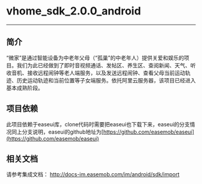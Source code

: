 # vhome_sdk_2.0.0_android
--------
## 简介
“微家”是通过智能设备为中老年父母（“孤巢”的中老年人）提供关爱和娱乐的项目。我们为此已经做到了即时音视频通话、发帖区、养生区、查阅新闻、天气、听收音机、接收远程闹钟等老人端服务，以及发送远程闹钟、查看父母当前运动轨迹、历史运动轨迹和当前位置等子女端服务。依托阿里云服务器，该项目已经进入基本成熟阶段。

## 项目依赖
此项目依赖于easeui库，clone代码时需要把easeui也下载下来，easeui的分支情况同上分支说明，easeui的github地址为[https://github.com/easemob/easeui](https://github.com/easemob/easeui)

## 相关文档
请参考集成文档： http://docs-im.easemob.com/im/android/sdk/import

